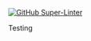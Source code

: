 [![GitHub Super-Linter](https://github.com/nmkae/github-actions/workflows/Lint%20Code%20Base/badge.svg)](https://github.com/marketplace/actions/super-linter)

Testing
